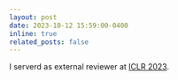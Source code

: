 ```yaml
---
layout: post
date: 2023-10-12 15:59:00-0400
inline: true
related_posts: false
---
```


I serverd as external reviewer at <a href="https://iclr.cc/Conferences/2023">ICLR 2023</a>.